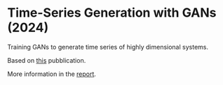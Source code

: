 # Time-Series Generation with GANs (2024)

Training GANs to generate time series of highly dimensional systems.

Based on [this](https://papers.nips.cc/paper_files/paper/2019/hash/c9efe5f26cd17ba6216bbe2a7d26d490-Abstract.html) pubblication.

More information in the [report](./report.pdf).
